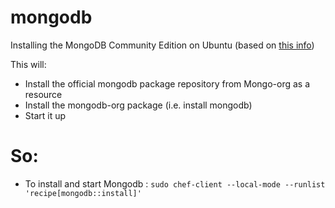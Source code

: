 # mongodb

Installing the MongoDB Community Edition on Ubuntu
(based on [this info](https://docs.mongodb.com/manual/tutorial/install-mongodb-on-ubuntu/))

This will:

* Install the official mongodb package repository from Mongo-org as a resource
* Install the mongodb-org package (i.e. install mongodb)
* Start it up

# So:

* To install and start Mongodb : `sudo chef-client --local-mode --runlist 'recipe[mongodb::install]'`
